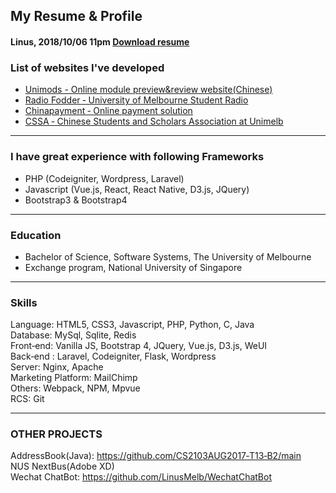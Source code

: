 ## My Resume & Profile
#### Linus, 2018/10/06 11pm [Download resume](https://linusmelb.github.io/LinusPeng-resume.pdf)

### List of websites I've developed

- [ Unimods - Online module preview&review website(Chinese) ](https://unimods.com.au)
- [ Radio Fodder ‑ University of Melbourne Student Radio](http://radiofodder.com)
- [ Chinapayment ‑ Online payment solution](http://chinapayments.novatti.com)
- [ CSSA ‑ Chinese Students and Scholars Association at Unimelb](http://www.cssaunimelb.com)

---
### I have great experience with following Frameworks

- PHP (Codeigniter, Wordpress, Laravel)
- Javascript (Vue.js, React, React Native, D3.js, JQuery)
- Bootstrap3 & Bootstrap4

---
### Education
- Bachelor of Science, Software Systems, The University of Melbourne
- Exchange program, National University of Singapore

---
### Skills
Language:  HTML5, CSS3, Javascript, PHP, Python, C, Java  
Database:  MySql, Sqlite, Redis  
Front‑end:  Vanilla JS, Bootstrap 4, JQuery, Vue.js, D3.js, WeUI  
Back‑end :  Laravel, Codeigniter, Flask, Wordpress  
Server: Nginx, Apache  
Marketing Platform: MailChimp  
Others:  Webpack, NPM, Mpvue  
RCS: Git  

---
### OTHER PROJECTS
AddressBook(Java): https://github.com/CS2103AUG2017‑T13‑B2/main  
NUS NextBus(Adobe XD)  
Wechat ChatBot: https://github.com/LinusMelb/WechatChatBot  
